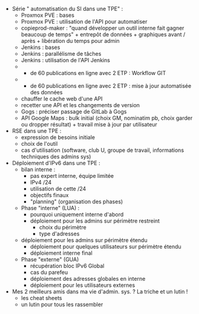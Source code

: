 
* Série " automatisation du SI dans une TPE" :
  * Proxmox PVE : bases
  * Proxmox PVE : utilisation de l'API pour automatiser
  * copieprod-maker : "quand développer un outil interne fait gagner beaucoup de temps" + entrepôt de données + graphiques avant / après + libération du temps pour admin
  * Jenkins : bases
  * Jenkins : parallélisme de tâches
  * Jenkins : utilisation de l'API Jenkins
  * + de 60 publications en ligne avec 2 ETP : Workflow GIT
  * + de 60 publications en ligne avec 2 ETP : mise à jour automatisée des données
  * chauffer le cache web d'une API
  * recetter une API et les changements de version
  * Gogs : préciser passage de GitLab à Gogs
  * API Google Maps : bulk initial (choix GM, nominatim pb, choix garder ou dropper résultat) + travail mise à jour par utilisateur
* RSE dans une TPE :
  * expression de besoins initiale
  * choix de l'outil
  * cas d'utilisation (software, club U, groupe de travail, informations techniques des admins sys)
* Déploiement d'IPv6 dans une TPE :
  * bilan interne :
    * pas expert interne, équipe limitée
    * IPv4 /24
    * utilisation de cette /24
    * objectifs finaux
    * "planning" (organisation des phases)
  * Phase "interne" (LUA) :
    * pourquoi uniquement interne d'abord
    * déploiement pour les admins sur périmètre restreint
      * choix du périmètre
      * type d'adresses
  * déploiement pour les admins sur périmètre étendu
    * déploiement pour quelques utilisateurs sur périmètre étendu
    * déploiement interne final
  * Phase "externe" (GUA)
    * récupération bloc IPv6 Global
    * cas du parefeu
    * déploiement des adresses globales en interne
    * déploiement pour les utilisateurs externes
* Mes 2 meilleurs amis dans ma vie d'admin. sys. ? La triche et un lutin !
  * les cheat sheets
  * un lutin pour tous les rassembler




